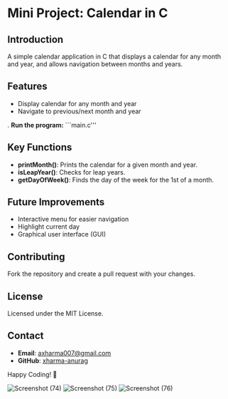 # Mini Project: Calendar in C

## Introduction
A simple calendar application in C that displays a calendar for any month and year, and allows navigation between months and years.

## Features
- Display calendar for any month and year
- Navigate to previous/next month and year

. **Run the program:**
    ```main.c'''
  

## Key Functions
- **printMonth()**: Prints the calendar for a given month and year.
- **isLeapYear()**: Checks for leap years.
- **getDayOfWeek()**: Finds the day of the week for the 1st of a month.

## Future Improvements
- Interactive menu for easier navigation
- Highlight current day
- Graphical user interface (GUI)

## Contributing
Fork the repository and create a pull request with your changes.

## License
Licensed under the MIT License.

## Contact
- **Email**: axharma007@gmail.com
- **GitHub**: [xharma-anurag](https://github.com/xharma-anurag)

Happy Coding! 🎉

![Screenshot (74)](https://github.com/user-attachments/assets/774a989e-e353-4600-9be9-f0338dbb3084)
![Screenshot (75)](https://github.com/user-attachments/assets/57580961-5d37-4a3c-b723-176959e7261c)
![Screenshot (76)](https://github.com/user-attachments/assets/d87947cf-aee6-4a58-a0da-14aa7a317c2c)







